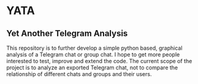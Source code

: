 # YATA
## Yet Another Telegram Analysis
This repository is to further develop a simple python based, graphical analysis of a Telegram chat or group chat.
I hope to get more people interested to test, improve and extend the code.
The current scope of the project is to analyze an exported Telegram chat, not to compare the relationship of different chats and groups and their users.
